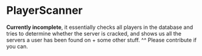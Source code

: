 # PlayerScanner

**Currently incomplete**, it essentially checks all players in the database and tries to determine whether the server is cracked, and shows us all the servers a user has been found on + some other stuff. ^^ Please contribute if you can.
